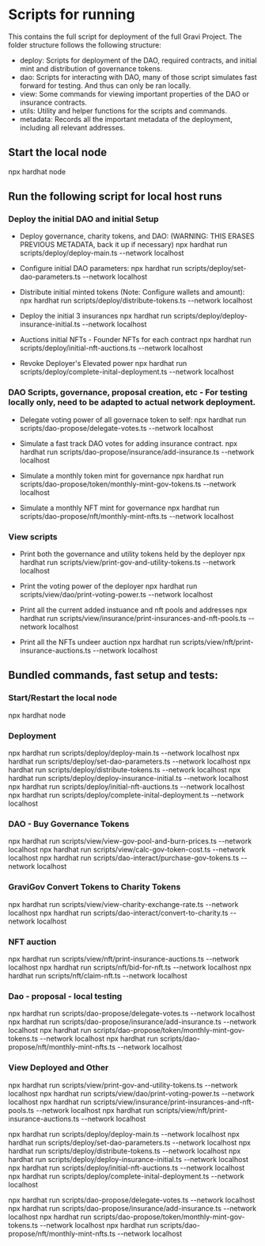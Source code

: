 # Scripts for running
This contains the full script for deployment of the full Gravi Project. The folder structure follows the following structure:
- deploy: Scripts for deployment of the DAO, required contracts, and initial mint and distribution of governance tokens.
- dao: Scripts for interacting with DAO, many of those script simulates fast forward for testing. And thus can only be ran locally.
- view: Some commands for viewing important properties of the DAO or insurance contracts.
- utils: Utility and helper functions for the scripts and commands.
- metadata: Records all the important metadata of the deployment, including all relevant addresses. 

## Start the local node
npx hardhat node

## Run the following script for local host runs

### Deploy the initial DAO and initial Setup
- Deploy governance, charity tokens, and DAO: (WARNING: THIS ERASES PREVIOUS METADATA, back it up if necessary)
npx hardhat run scripts/deploy/deploy-main.ts --network localhost

- Configure initial DAO parameters:
npx hardhat run scripts/deploy/set-dao-parameters.ts --network localhost

- Distribute initial minted tokens (Note: Configure wallets and amount):
npx hardhat run scripts/deploy/distribute-tokens.ts --network localhost

- Deploy the initial 3 insurances
npx hardhat run scripts/deploy/deploy-insurance-initial.ts --network localhost

- Auctions initial NFTs - Founder NFTs for each contract
npx hardhat run scripts/deploy/initial-nft-auctions.ts --network localhost

- Revoke Deployer's Elevated power
npx hardhat run scripts/deploy/complete-inital-deployment.ts --network localhost

### DAO Scripts, governance, proposal creation, etc - For testing locally only, need to be adapted to actual network deployment. 
- Delegate voting power of all governace token to self:
npx hardhat run scripts/dao-propose/delegate-votes.ts --network localhost

- Simulate a fast track DAO votes for adding insurance contract. 
npx hardhat run scripts/dao-propose/insurance/add-insurance.ts --network localhost

- Simulate a monthly token mint for governance
npx hardhat run scripts/dao-propose/token/monthly-mint-gov-tokens.ts --network localhost

- Simulate a monthly NFT mint for governance
npx hardhat run scripts/dao-propose/nft/monthly-mint-nfts.ts --network localhost

### View scripts
- Print both the governance and utility tokens held by the deployer
npx hardhat run scripts/view/print-gov-and-utility-tokens.ts --network localhost

- Print the voting power of the deployer 
npx hardhat run scripts/view/dao/print-voting-power.ts --network localhost

- Print all the current added instuance and nft pools and addresses
npx hardhat run scripts/view/insurance/print-insurances-and-nft-pools.ts --network localhost

- Print all the NFTs undeer auction
npx hardhat run scripts/view/nft/print-insurance-auctions.ts --network localhost

## Bundled commands, fast setup and tests:
### Start/Restart the local node
npx hardhat node

### Deployment
npx hardhat run scripts/deploy/deploy-main.ts --network localhost
npx hardhat run scripts/deploy/set-dao-parameters.ts --network localhost
npx hardhat run scripts/deploy/distribute-tokens.ts --network localhost
npx hardhat run scripts/deploy/deploy-insurance-initial.ts --network localhost
npx hardhat run scripts/deploy/initial-nft-auctions.ts --network localhost
npx hardhat run scripts/deploy/complete-inital-deployment.ts --network localhost

### DAO - Buy Governance Tokens
npx hardhat run scripts/view/view-gov-pool-and-burn-prices.ts --network localhost
npx hardhat run scripts/view/calc-gov-token-cost.ts --network localhost
npx hardhat run scripts/dao-interact/purchase-gov-tokens.ts --network localhost

### GraviGov Convert Tokens to Charity Tokens
npx hardhat run scripts/view/view-charity-exchange-rate.ts --network localhost
npx hardhat run scripts/dao-interact/convert-to-charity.ts --network localhost

### NFT auction 
npx hardhat run scripts/view/nft/print-insurance-auctions.ts --network localhost
npx hardhat run scripts/nft/bid-for-nft.ts --network localhost
npx hardhat run scripts/nft/claim-nft.ts --network localhost


### Dao - proposal - local testing
npx hardhat run scripts/dao-propose/delegate-votes.ts --network localhost
npx hardhat run scripts/dao-propose/insurance/add-insurance.ts --network localhost
npx hardhat run scripts/dao-propose/token/monthly-mint-gov-tokens.ts --network localhost
npx hardhat run scripts/dao-propose/nft/monthly-mint-nfts.ts --network localhost

### View Deployed and Other
npx hardhat run scripts/view/print-gov-and-utility-tokens.ts --network localhost
npx hardhat run scripts/view/dao/print-voting-power.ts --network localhost
npx hardhat run scripts/view/insurance/print-insurances-and-nft-pools.ts --network localhost
npx hardhat run scripts/view/nft/print-insurance-auctions.ts --network localhost


npx hardhat run scripts/deploy/deploy-main.ts --network localhost
npx hardhat run scripts/deploy/set-dao-parameters.ts --network localhost
npx hardhat run scripts/deploy/distribute-tokens.ts --network localhost
npx hardhat run scripts/deploy/deploy-insurance-initial.ts --network localhost
npx hardhat run scripts/deploy/initial-nft-auctions.ts --network localhost
npx hardhat run scripts/deploy/complete-inital-deployment.ts --network localhost


npx hardhat run scripts/dao-propose/delegate-votes.ts --network localhost
npx hardhat run scripts/dao-propose/insurance/add-insurance.ts --network localhost
npx hardhat run scripts/dao-propose/token/monthly-mint-gov-tokens.ts --network localhost
npx hardhat run scripts/dao-propose/nft/monthly-mint-nfts.ts --network localhost
